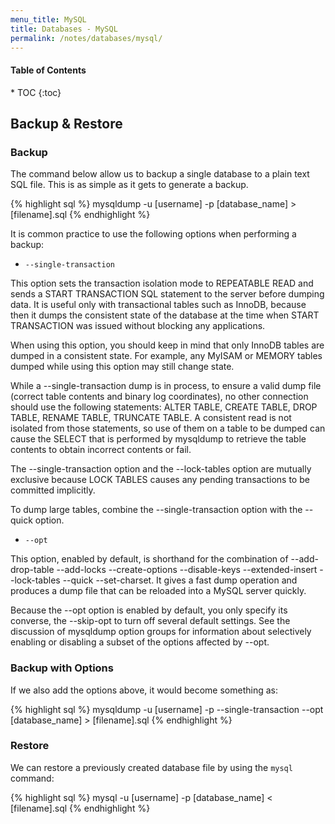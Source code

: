 ```yaml
---
menu_title: MySQL
title: Databases - MySQL
permalink: /notes/databases/mysql/
---
```


<h4>Table of Contents</h4>
* TOC
{:toc}

## Backup & Restore

### Backup

The command below allow us to backup a single database to a plain text SQL file. This is as simple as it gets to generate a backup.

{% highlight sql %}
mysqldump -u [username] -p [database_name] > [filename].sql
{% endhighlight %}

It is common practice to use the following options when performing a backup:

- `--single-transaction`

This option sets the transaction isolation mode to REPEATABLE READ and sends a START TRANSACTION SQL statement to the server before dumping data. It is useful only with transactional tables such as InnoDB, because then it dumps the consistent state of the database at the time when START TRANSACTION was issued without blocking any applications.

When using this option, you should keep in mind that only InnoDB tables are dumped in a consistent state. For example, any MyISAM or MEMORY tables dumped while using this option may still change state.

While a --single-transaction dump is in process, to ensure a valid dump file (correct table contents and binary log coordinates), no other connection should use the following statements: ALTER TABLE, CREATE TABLE, DROP TABLE, RENAME TABLE, TRUNCATE TABLE. A consistent read is not isolated from those statements, so use of them on a table to be dumped can cause the SELECT that is performed by mysqldump to retrieve the table contents to obtain incorrect contents or fail.

The --single-transaction option and the --lock-tables option are mutually exclusive because LOCK TABLES causes any pending transactions to be committed implicitly.

To dump large tables, combine the --single-transaction option with the --quick option.

- `--opt`

This option, enabled by default, is shorthand for the combination of --add-drop-table --add-locks --create-options --disable-keys --extended-insert --lock-tables --quick --set-charset. It gives a fast dump operation and produces a dump file that can be reloaded into a MySQL server quickly.

Because the --opt option is enabled by default, you only specify its converse, the --skip-opt to turn off several default settings. See the discussion of mysqldump option groups for information about selectively enabling or disabling a subset of the options affected by --opt.

### Backup with Options

If we also add the options above, it would become something as:

{% highlight sql %}
mysqldump -u [username] -p --single-transaction --opt [database_name] > [filename].sql
{% endhighlight %}

### Restore

We can restore a previously created database file by using the `mysql` command:

{% highlight sql %}
mysql -u [username] -p [database_name] < [filename].sql
{% endhighlight %}
